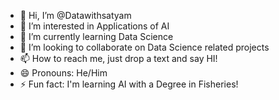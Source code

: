 - 👋 Hi, I’m @Datawithsatyam
- 👀 I’m interested in Applications of AI 
- 🌱 I’m currently learning Data Science
- 💞️ I’m looking to collaborate on Data Science related projects
- 📫 How to reach me, just drop a text and say HI!
- 😄 Pronouns: He/Him
- ⚡ Fun fact: I'm learning AI with a Degree in Fisheries!

<!---
Datawithsatyam/Datawithsatyam is a ✨ special ✨ repository because its `README.md` (this file) appears on your GitHub profile.
You can click the Preview link to take a look at your changes.
--->
